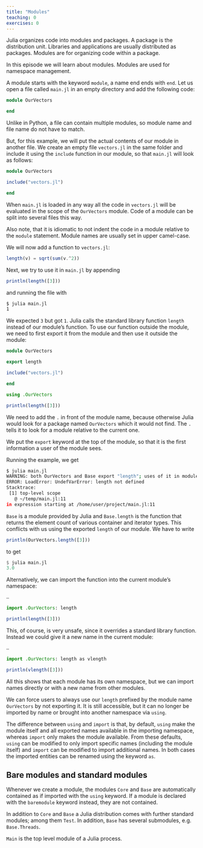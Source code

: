 ```yaml
---
title: "Modules"
teaching: 0
exercises: 0
---
```


Julia organizes code into modules and packages. A package is the distribution
unit. Libraries and applications are usually distributed as packages. Modules
are for organizing code within a package.

In this episode we will learn about modules. Modules are used for namespace
management.

A module starts with the keyword `module`, a name end ends with `end`. Let us
open a file called `main.jl` in an empty directory and add the following code:

```julia
module OurVectors

end
```

Unlike in Python, a file can contain multiple modules, so module name and file name do not have to match.

But, for this example, we will put the actual contents of our module in another file.
We create an empty file `vectors.jl` in the same folder and include it using the `include` function in our module, so that `main.jl` will look as follows:

```julia
module OurVectors

include("vectors.jl")

end
```

When `main.jl` is loaded in any way all the code in `vectors.jl` will be evaluated in the scope of the `OurVectors` module.
Code of a module can be split into several files this way.

Also note, that it is idiomatic to not indent the code in a module relative to
the `module` statement. Module names are usually set in upper camel-case.

We will now add a function to `vectors.jl`:

```julia
length(v) = sqrt(sum(v.^2))
```

Next, we try to use it in `main.jl` by appending

```julia
println(length([3]))
```

and running the file with

```bash
$ julia main.jl
1
```

We expected `3` but got `1`. Julia calls the standard library function `length`
instead of our module’s function. To use our function outside the module, we
need to first export it from the module and then use it outside the module:

```julia
module OurVectors

export length

include("vectors.jl")

end

using .OurVectors

println(length([3]))
```

We need to add the `.` in front of the module name, because otherwise Julia
would look for a package named `OurVectors` which it would not find. The `.`
tells it to look for a module relative to the current one.

We put the `export` keyword at the top of the module, so that it is the first information a user of the module sees.

Running the example, we get

```bash
$ julia main.jl
WARNING: both OurVectors and Base export "length"; uses of it in module Main must be qualified
ERROR: LoadError: UndefVarError: length not defined
Stacktrace:
 [1] top-level scope
   @ ~/temp/main.jl:11
in expression starting at /home/user/project/main.jl:11
```

`Base` is a module provided by Julia and `Base.length` is the function that returns the element count of various container and iterator types.
This conflicts with us using the exported `length` of our module.
We have to write

```julia
println(OurVectors.length([3]))
```

to get

```julia
$ julia main.jl
3.0
```

Alternatively, we can import the function into the current module’s namespace:

```julia
…

import .OurVectors: length

println(length([3]))
```

This, of course, is very unsafe, since it overrides a standard library function.
Instead we could give it a new name in the current module:

```julia
…

import .OurVectors: length as vlength

println(vlength([3]))
```

All this shows that each module has its own namespace, but we can import names directly or with a new name from other modules.

We can force users to always use our `length` prefixed by the module name
`OurVectors` by not exporting it. It is still accessible, but it can no longer
be imported by name or brought into another namespace via `using`.

The difference between `using` and `import` is that, by default, `using` make the module itself and all exported names available in the importing namespace, whereas `import` only makes the module available.
From these defaults, `using` can be modified to only import specific names (including the module itself) and `import` can be modified to import additional names.
In both cases the imported entities can be renamed using the keyword `as`.

## Bare modules and standard modules

Whenever we create a module, the modules `Core` and `Base` are automatically contained as if imported with the `using` keyword.
If a module is declared with the `baremodule` keyword instead, they are not contained.

In addition to `Core` and `Base` a Julia distribution comes with further standard modules; among them `Test`.
In addition, `Base` has several submodules, e.g. `Base.Threads`.

`Main` is the top level module of a Julia process.
